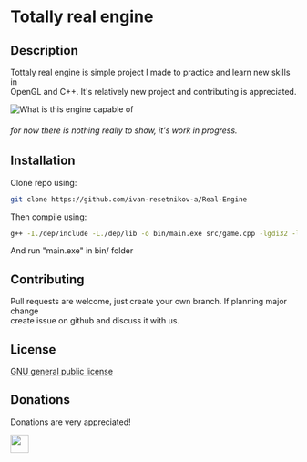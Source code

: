 # Totally real engine
## Description
Tottaly real engine is simple project I made to practice and learn new skills in\
OpenGL and C++. It's relatively new project and contributing is appreciated.

![What is this engine capable of](https://math.hws.edu/graphicsbook/c3/opengl-rgb-triangle.png)
###### for now there is nothing really to show, it's work in progress.

## Installation

Clone repo using:
```bash
git clone https://github.com/ivan-resetnikov-a/Real-Engine
```

Then compile using:
```bash
g++ -I./dep/include -L./dep/lib -o bin/main.exe src/game.cpp -lgdi32 -lglfw3dll -lopengl32 -lglew32 -static -static-libgcc -static-libstdc++
```
And run "main.exe" in bin/ folder

## Contributing
Pull requests are welcome, just create your own branch. If planning major change\
create issue on github and discuss it with us.

## License
[GNU general public license](https://www.gnu.org/licenses/gpl-3.0.en.html)

## Donations
Donations are very appreciated!

[<img src="https://cdn-icons-png.flaticon.com/512/5968/5968732.png" width="32px">](https://www.patreon.com/user/membership?u=84122364)
